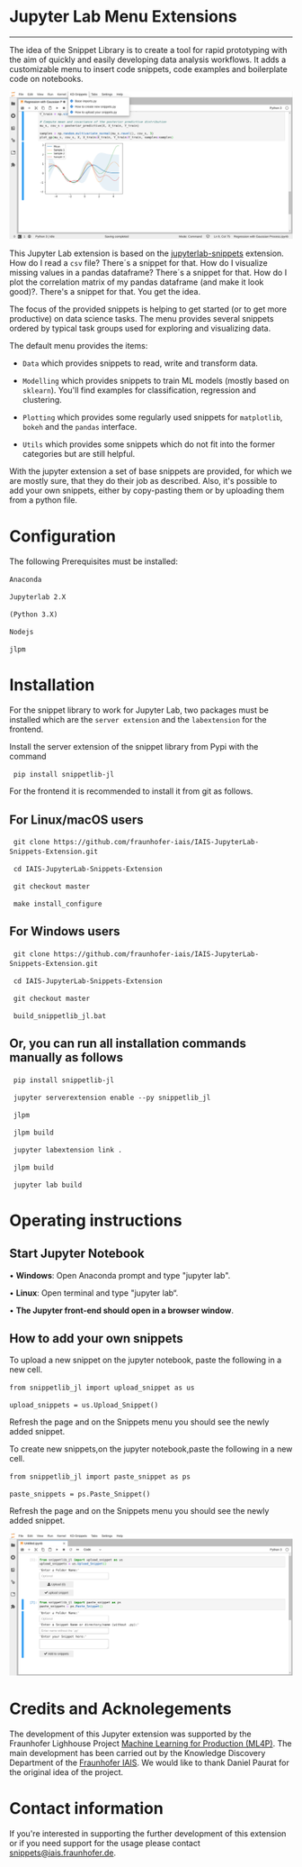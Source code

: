 # Jupyter Lab Menu Extensions

----

The idea of the Snippet Library is to create a tool for rapid prototyping with the aim of quickly and easily developing data analysis workflows. It adds a customizable menu to insert code snippets, code examples and boilerplate code on notebooks.

![Snippets Showcase](https://github.com/fraunhofer-iais/IAIS-JupyterLab-Snippets-Extension/raw/master/showcase.png)

This Jupyter Lab extension is based on the [jupyterlab-snippets](https://github.com/QuantStack/jupyterlab-snippets) extension. How do I read a `csv` file? There´s a snippet for that. How do I visualize missing values in a pandas dataframe? There´s a snippet for that. How do I plot the correlation matrix of my pandas dataframe (and make it look good)?. There's a snippet for that. You get the idea.

The focus of the provided snippets is helping to get started (or to get more productive) on data science tasks. The menu provides several snippets ordered by typical task groups used for exploring and visualizing data. 

The default menu provides the items:
* `Data` which provides snippets to read, write and transform data.

* `Modelling` which provides snippets to train ML models (mostly based on `sklearn`). You'll find examples for classification, regression and clustering.

* `Plotting` which provides some regularly used snippets for `matplotlib`, `bokeh` and the `pandas` interface.

* `Utils` which provides some snippets which do not fit into the former categories but are still helpful.

With the jupyter extension a set of base snippets are provided, for which we are mostly sure, that they do their job as described. Also, it's possible to add your own snippets, either by copy-pasting them or by uploading them from a python file.

# Configuration 

The following Prerequisites must be installed: 

`Anaconda` 

`Jupyterlab 2.X` 

`(Python 3.X)`

`Nodejs`

`jlpm`
 

# Installation

For the snippet library to work for Jupyter Lab, two packages must be installed which are the `server extension` and the `labextension` for the frontend. 

Install the server extension of the snippet library from Pypi with the command 

` pip install snippetlib-jl`

For the frontend it is recommended to install it from git as follows. 

## For Linux/macOS users

` git clone https://github.com/fraunhofer-iais/IAIS-JupyterLab-Snippets-Extension.git`

` cd IAIS-JupyterLab-Snippets-Extension`

` git checkout master`

` make install_configure`

## For Windows users

` git clone https://github.com/fraunhofer-iais/IAIS-JupyterLab-Snippets-Extension.git`

` cd IAIS-JupyterLab-Snippets-Extension`

` git checkout master`

` build_snippetlib_jl.bat`


## Or, you can run all installation commands manually as follows 

` pip install snippetlib-jl`

` jupyter serverextension enable --py snippetlib_jl`

` jlpm`

` jlpm build`

` jupyter labextension link .`

` jlpm build`

` jupyter lab build`




# Operating instructions
## Start Jupyter Notebook 

• **Windows**: Open Anaconda prompt and type "jupyter lab".

• **Linux**: Open terminal and type "jupyter lab“.

• **The Jupyter front-end should open in a browser window**.

## How to add your own snippets

To upload a new snippet on the jupyter notebook, paste the following in a new cell. 

`from snippetlib_jl import upload_snippet as us`

`upload_snippets = us.Upload_Snippet()` 

Refresh the page and on the Snippets menu you should see the newly added snippet.

To create new snippets,on the jupyter notebook,paste the following in a new cell.

`from snippetlib_jl import paste_snippet as ps `

`paste_snippets = ps.Paste_Snippet()`

Refresh the page and on the Snippets menu you should see the newly added snippet.

![Add your own snippets](https://github.com/fraunhofer-iais/IAIS-JupyterLab-Snippets-Extension/raw/master/add_snippets.png)

# Credits and Acknolegements
The development of this Jupyter extension was supported by the Fraunhofer Lighhouse Project [Machine Learning for Production (ML4P)](https://www.fraunhofer.de/de/forschung/fraunhofer-initiativen/fraunhofer-leitprojekte/ml4p.html). The main development has been carried out by the Knowledge Discovery Department of the [Fraunhofer IAIS](https://www.iais.fraunhofer.de). We would like to thank Daniel Paurat for the original idea of the project.

# Contact information
If you're interested in supporting the further development of this extension or if you need support for the usage please contact [snippets@iais.fraunhofer.de](mailto:snippets@iais.fraunhofer.de).


